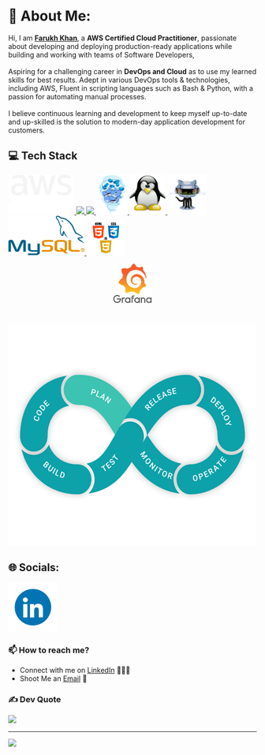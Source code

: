 # 💫 About Me:
Hi, I am <b>[Farukh Khan](https://www.linkedin.com/in/farukh-khan-54051820b/)</b>, a <b>AWS Certified Cloud Practitioner</b>, passionate about developing and deploying production-ready applications while building and working with teams of Software Developers,<br><br>Aspiring for a challenging career in <b>DevOps and Cloud</b> as to use my learned skills for best results. Adept in various DevOps tools & technologies, including AWS, Fluent in scripting languages such as Bash & Python, with a passion for automating manual processes.<br><br>I believe continuous learning and development to keep myself up-to-date and up-skilled is the solution to modern-day application development for customers.

## 💻 Tech Stack

<p float="left">
  <a href="https://aws.amazon.com/" target="_blank" >
    <img src="https://github.com/farukh166/farukh166/blob/main/assets/Logo_aws.gif" height="80" />
  </a>
  
  <a href="https://python.org/" target="_blank" >
    <img src="https://media1.giphy.com/media/KAq5w47R9rmTuvWOWa/giphy.gif" height="80" />
  </a>
  
  <a href="https://www.djangoproject.com/" target="_blank" >
    <img src="https://www.edgica.com/wp-content/files/django-logo-big.jpg" height="80" /> 
  </a>

  <a href="https://www.docker.com/" target="_blank" >
    <img src="https://github.com/farukh166/farukh166/blob/main/assets/docker.gif" height="80" /> 
  </a>

  <a href="https://www.linux.org/" target="_blank" >
    <img src="https://github.com/farukh166/farukh166/blob/main/assets/Linux.gif" height="80" /> 
  </a>

  <a href="https://github.com/" target="_blank" >
    <img src="https://github.com/farukh166/farukh166/blob/main/assets/GitHub.gif" height="80" /> 
  </a>

  <a href="https://www.mysql.com/" target="_blank" >
    <img src="https://github.com/farukh166/farukh166/blob/main/assets/MySQL.png" height="80" /> 
  </a>

  <a href="https://www.w3.org/wiki/The_web_standards_model_-_HTML_CSS_and_JavaScript" target="_blank" >
    <img src="https://github.com/farukh166/farukh166/blob/main/assets/html-css-js.png" height="70" />
  </a>
 </p>

 <p align="center">
     <a href="https://grafana.com/" target="_blank" >
      <img src="https://github.com/farukh166/farukh166/blob/main/assets/grafana.gif" height="80" /> 
     </a>
 </p>
 
#

<p align="center">
    <img src="https://github.com/farukh166/farukh166/blob/main/assets/DevOps.gif"  height="450" />
</p>

## 🌐 Socials:

<p float="left">
  <a href="https://www.linkedin.com/in/farukh-khan-54051820b/" target="_blank" >
    <img src="https://github.com/farukh166/farukh166/blob/main/assets/LinkedIn.gif"  height="100" />
  </a>
</p>

<!--
[![LinkedIn](https://img.shields.io/badge/LinkedIn-%230077B5.svg?logo=linkedin&logoColor=white)](https://linkedin.com/in/farukh-khan-54051820b) 
-->

### 📫 How to reach me?

 - Connect with me on [LinkedIn](https://www.linkedin.com/in/farukh-khan-54051820b/) 👨🏻‍💻
 - Shoot Me an [Email](mailto:farukhk166@gmail.com) 💌


<!--
# 💻 Tech Stack:
![AWS](https://img.shields.io/badge/AWS-%23FF9900.svg?style=for-the-badge&logo=amazon-aws&logoColor=white) ![Python](https://img.shields.io/badge/python-3670A0?style=for-the-badge&logo=python&logoColor=ffdd54) ![Django](https://img.shields.io/badge/django-%23092E20.svg?style=for-the-badge&logo=django&logoColor=white) ![Docker](https://img.shields.io/badge/docker-%230db7ed.svg?style=for-the-badge&logo=docker&logoColor=white) ![CSS3](https://img.shields.io/badge/css3-%231572B6.svg?style=for-the-badge&logo=css3&logoColor=white) ![HTML5](https://img.shields.io/badge/html5-%23E34F26.svg?style=for-the-badge&logo=html5&logoColor=white) ![PHP](https://img.shields.io/badge/php-%23777BB4.svg?style=for-the-badge&logo=php&logoColor=white) ![Nginx](https://img.shields.io/badge/nginx-%23009639.svg?style=for-the-badge&logo=nginx&logoColor=white) ![Apache](https://img.shields.io/badge/apache-%23D42029.svg?style=for-the-badge&logo=apache&logoColor=white) ![AmazonDynamoDB](https://img.shields.io/badge/Amazon%20DynamoDB-4053D6?style=for-the-badge&logo=Amazon%20DynamoDB&logoColor=white) ![MariaDB](https://img.shields.io/badge/MariaDB-003545?style=for-the-badge&logo=mariadb&logoColor=white)
-->

<!--
## 🏆 GitHub Trophies
![](https://github-profile-trophy.vercel.app/?username=farukh166&theme=radical&no-frame=true&no-bg=false&margin-w=4)
-->
### ✍️ Dev Quote
![](https://quotes-github-readme.vercel.app/api?type=horizontal&theme=radical)

---
[![](https://visitcount.itsvg.in/api?id=farukh166&icon=0&color=0)](https://visitcount.itsvg.in)

